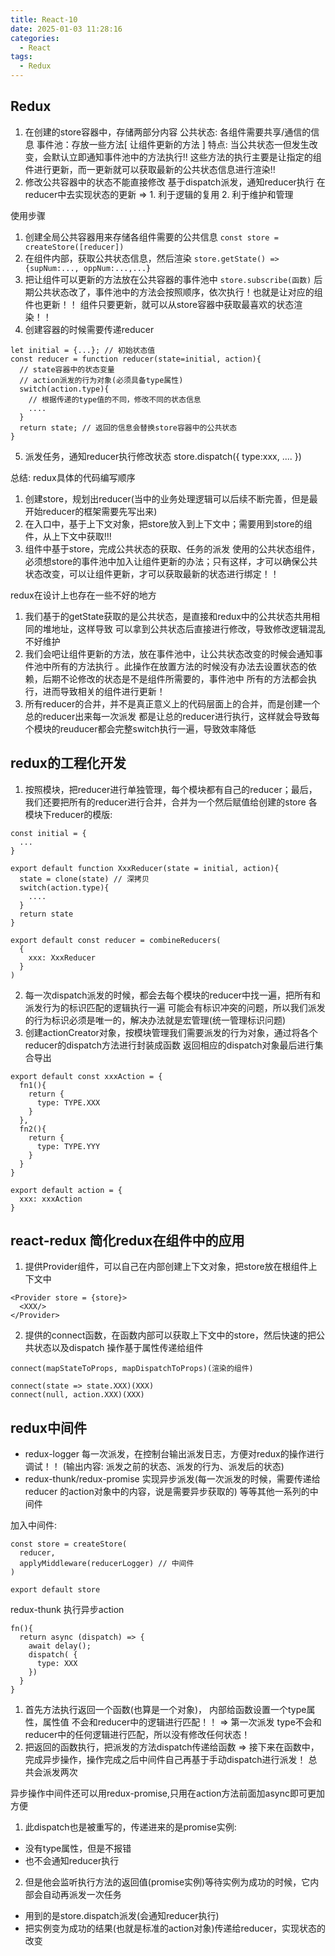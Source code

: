 ```yaml
---
title: React-10
date: 2025-01-03 11:28:16
categories:
  - React
tags:
  - Redux
---
```


## Redux
1. 在创建的store容器中，存储两部分内容
    公共状态: 各组件需要共享/通信的信息
    事件池：存放一些方法[ 让组件更新的方法 ]
特点: 当公共状态一但发生改变，会默认立即通知事件池中的方法执行!!
这些方法的执行主要是让指定的组件进行更新，而一更新就可以获取最新的公共状态信息进行渲染!!
 2. 修改公共容器中的状态不能直接修改
    基于dispatch派发，通知reducer执行
    在reducer中去实现状态的更新 => 1. 利于逻辑的复用 2. 利于维护和管理

使用步骤
1. 创建全局公共容器用来存储各组件需要的公共信息
`const store = createStore([reducer])`
2. 在组件内部，获取公共状态信息，然后渲染
`store.getState() => {supNum:..., oppNum:...,...}`
3. 把让组件可以更新的方法放在公共容器的事件池中
`store.subscribe(函数)`
后期公共状态改了，事件池中的方法会按照顺序，依次执行！也就是让对应的组件也更新！！
组件只要更新，就可以从store容器中获取最喜欢的状态渲染！！
4. 创建容器的时候需要传递reducer
```
let initial = {...}; // 初始状态值
const reducer = function reducer(state=initial, action){
  // state容器中的状态变量
  // action派发的行为对象(必须具备type属性)
  switch(action.type){
    // 根据传递的type值的不同，修改不同的状态信息
    ....
  }
  return state; // 返回的信息会替换store容器中的公共状态
}
```
5. 派发任务，通知reducer执行修改状态
store.dispatch({
  type:xxx,
  ....
})

总结: redux具体的代码编写顺序
1. 创建store，规划出reducer(当中的业务处理逻辑可以后续不断完善，但是最开始reducer的框架需要先写出来)
2. 在入口中，基于上下文对象，把store放入到上下文中；需要用到store的组件，从上下文中获取!!!
3. 组件中基于store，完成公共状态的获取、任务的派发
使用的公共状态组件，必须想store的事件池中加入让组件更新的办法；只有这样，才可以确保公共状态改变，可以让组件更新，才可以获取最新的状态进行绑定！！

redux在设计上也存在一些不好的地方
1. 我们基于的getState获取的是公共状态，是直接和redux中的公共状态共用相同的堆地址，这样导致
可以拿到公共状态后直接进行修改，导致修改逻辑混乱不好维护
2. 我们会吧让组件更新的方法，放在事件池中，让公共状态改变的时候会通知事件池中所有的方法执行
。此操作在放置方法的时候没有办法去设置状态的依赖，后期不论修改的状态是不是组件所需要的，事件池中
所有的方法都会执行，进而导致相关的组件进行更新！
3. 所有reducer的合并，并不是真正意义上的代码层面上的合并，而是创建一个总的reducer出来每一次派发
都是让总的reducer进行执行，这样就会导致每个模块的reuducer都会完整switch执行一遍，导致效率降低

## redux的工程化开发
1. 按照模块，把reducer进行单独管理，每个模块都有自己的reducer；最后，我们还要把所有的reducer进行合并，合并为一个然后赋值给创建的store
各模块下reducer的模版:
```
const initial = {
  ...
}

export default function XxxReducer(state = initial, action){
  state = clone(state) // 深拷贝
  switch(action.type){
    ....
  }
  return state
}
```
```
export default const reducer = combineReducers(
  {
    xxx: XxxReducer
  }
)
```
2. 每一次dispatch派发的时候，都会去每个模块的reducer中找一遍，把所有和派发行为的标识匹配的逻辑执行一遍
可能会有标识冲突的问题，所以我们派发的行为标识必须是唯一的，解决办法就是宏管理(统一管理标识问题)
3. 创建actionCreator对象，按模块管理我们需要派发的行为对象，通过将各个reducer的dispatch方法进行封装成函数
返回相应的dispatch对象最后进行集合导出
```
export default const xxxAction = {
  fn1(){
    return {
      type: TYPE.XXX
    }
  },
  fn2(){
    return {
      type: TYPE.YYY
    }
  }
}
```
```
export default action = {
  xxx: xxxAction
}
```

## react-redux 简化redux在组件中的应用
1. 提供Provider组件，可以自己在内部创建上下文对象，把store放在根组件上下文中
```
<Provider store = {store}>
  <XXX/>
</Provider>
```
2. 提供的connect函数，在函数内部可以获取上下文中的store，然后快速的把公共状态以及dispatch
操作基于属性传递给组件
```
connect(mapStateToProps, mapDispatchToProps)(渲染的组件)
```
```
connect(state => state.XXX)(XXX)
connect(null, action.XXX)(XXX)
```


## redux中间件
- redux-logger 每一次派发，在控制台输出派发日志，方便对redux的操作进行调试！！
(输出内容: 派发之前的状态、派发的行为、派发后的状态)
- redux-thunk/redux-promise 实现异步派发(每一次派发的时候，需要传递给reducer
的action对象中的内容，说是需要异步获取的)
等等其他一系列的中间件

加入中间件:
```
const store = createStore(
  reducer,
  applyMiddleware(reducerLogger) // 中间件
) 

export default store
```

redux-thunk 执行异步action
```
fn(){
  return async (dispatch) => {
    await delay();
    dispatch( {
      type: XXX
    })
  }
}
```
1. 首先方法执行返回一个函数(也算是一个对象)， 内部给函数设置一个type属性，属性值
不会和reducer中的逻辑进行匹配！！
=> 第一次派发 type不会和reducer中的任何逻辑进行匹配，所以没有修改任何状态！
2. 把返回的函数执行，把派发的方法dispatch传递给函数
=> 接下来在函数中，完成异步操作，操作完成之后中间件自己再基于手动dispatch进行派发！
总共会派发两次

异步操作中间件还可以用redux-promise,只用在action方法前面加async即可更加方便
1. 此dispatch也是被重写的，传递进来的是promise实例:
- 没有type属性，但是不报错
- 也不会通知reducer执行

2. 但是他会监听执行方法的返回值(promise实例)等待实例为成功的时候，它内部会自动再派发一次任务
- 用到的是store.dispatch派发(会通知reducer执行)
- 把实例变为成功的结果(也就是标准的action对象)传递给reducer，实现状态的改变